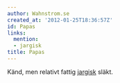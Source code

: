 ```yaml
---
author: Wahnstrom.se
created_at: '2012-01-25T18:36:57Z'
id: Papas
links:
  mention:
  - jargisk
title: Papas
---
```


Känd, men relativt fattig [jargisk] släkt.

  [jargisk]: jargisk
